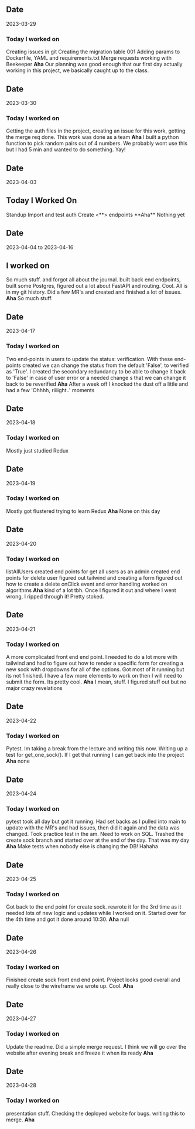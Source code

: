 ## Date

2023-03-29

### Today I worked on

Creating issues in git
Creating the migration table 001
Adding params to Dockerfile, YAML and requirements.txt
Merge requests
working with Beekeeper
**Aha**
Our planning was good enough that our first day actually working in this project, we basically caught up to the class.

## Date

2023-03-30

### Today I worked on

Getting the auth files in the project, creating an issue for this work, getting the merge req done.
This work was done as a team
**Aha**
I built a python function to pick random pairs out of 4 numbers.
We probably wont use this but I had 5 min and wanted to do something. Yay!

## Date

2023-04-03

## Today I Worked On

Standup
Import and test auth
Create <**> endpoints
**Aha\*\*
Nothing yet

## Date

2023-04-04 to 2023-04-16

## I worked on

So much stuff. and forgot all about the journal. built back end endpoints, built some Postgres, figured out a lot about FastAPI and routing. Cool. All is in my git history. Did a few MR's and created and finished a lot of issues.
**Aha**
So much stuff.

## Date

2023-04-17

### Today I worked on

Two end-points in users to update the status: verification. With these end-points created we can change the status from the default 'False', to verified as 'True'. I created the secondary redundancy to be able to change it back to 'False' in case of user error or a needed change s that we can change it back to be reverified
**Aha**
After a week off I knocked the dust off a little and had a few 'Ohhhh, riiiight..' moments

## Date

2023-04-18

### Today I worked on

Mostly just studied Redux

## Date

2023-04-19

### Today I worked on

Mostly got flustered trying to learn Redux
**Aha**
None on this day

## Date

2023-04-20

### Today I worked on

listAllUsers
created end points for get all users as an admin
created end points for delete user
figured out tailwind and creating a form
figured out how to create a delete onClick event and error handling
worked on algorithms
**Aha**
kind of a lot tbh. Once I figured it out and where I went wrong, I ripped through it! Pretty stoked.

## Date

2023-04-21

### Today I worked on

A more complicated front end end point. I needed to do a lot more with tailwind and had to figure out how to render a specific form for creating a new sock with dropdowns for all of the options. Got most of it running but its not finished. I have a few more elements to work on then I will need to submit the form. Its pretty cool.
**Aha**
I mean, stuff. I figured stuff out but no major crazy revelations

## Date

2023-04-22

### Today I worked on

Pytest. Im taking a break from the lecture and writing this now. Writing up a test for get_one_sock(). If I get that running I can get back into the project
**Aha**
none

## Date

2023-04-24

### Today I worked on

pytest took all day but got it running. Had set backs as I pulled into main to update with the MR's and had issues, then did it again and the data was changed. Took practice test in the am. Need to work on SQL. Trashed the create sock branch and started over at the end of the day. That was my day
**Aha**
Make tests when nobody else is changing the DB! Hahaha

## Date

2023-04-25

### Today I worked on

Got back to the end point for create sock. rewrote it for the 3rd time as it needed lots of new logic and updates while I worked on it.
Started over for the 4th time and got it done around 10:30.
**Aha**
null

## Date

2023-04-26

### Today I worked on

Finished create sock front end end point. Project looks good overall and really close to the wireframe we wrote up. Cool.
**Aha**

## Date

2023-04-27

### Today I worked on

Update the readme. Did a simple merge request. I think we will go over the website after evening break and freeze it when its ready
**Aha**

## Date

2023-04-28

### Today I worked on

presentation stuff. Checking the deployed website for bugs. writing this to merge.
**Aha**

